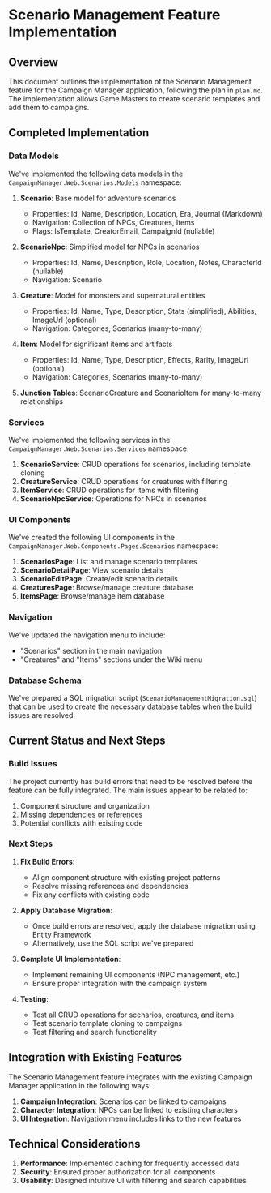 # Scenario Management Feature Implementation

## Overview

This document outlines the implementation of the Scenario Management feature for the Campaign Manager application, following the plan in `plan.md`. The implementation allows Game Masters to create scenario templates and add them to campaigns.

## Completed Implementation

### Data Models

We've implemented the following data models in the `CampaignManager.Web.Scenarios.Models` namespace:

1. **Scenario**: Base model for adventure scenarios
   - Properties: Id, Name, Description, Location, Era, Journal (Markdown)
   - Navigation: Collection of NPCs, Creatures, Items
   - Flags: IsTemplate, CreatorEmail, CampaignId (nullable)

2. **ScenarioNpc**: Simplified model for NPCs in scenarios
   - Properties: Id, Name, Description, Role, Location, Notes, CharacterId (nullable)
   - Navigation: Scenario

3. **Creature**: Model for monsters and supernatural entities
   - Properties: Id, Name, Type, Description, Stats (simplified), Abilities, ImageUrl (optional)
   - Navigation: Categories, Scenarios (many-to-many)

4. **Item**: Model for significant items and artifacts
   - Properties: Id, Name, Type, Description, Effects, Rarity, ImageUrl (optional)
   - Navigation: Categories, Scenarios (many-to-many)

5. **Junction Tables**: ScenarioCreature and ScenarioItem for many-to-many relationships

### Services

We've implemented the following services in the `CampaignManager.Web.Scenarios.Services` namespace:

1. **ScenarioService**: CRUD operations for scenarios, including template cloning
2. **CreatureService**: CRUD operations for creatures with filtering
3. **ItemService**: CRUD operations for items with filtering
4. **ScenarioNpcService**: Operations for NPCs in scenarios

### UI Components

We've created the following UI components in the `CampaignManager.Web.Components.Pages.Scenarios` namespace:

1. **ScenariosPage**: List and manage scenario templates
2. **ScenarioDetailPage**: View scenario details
3. **ScenarioEditPage**: Create/edit scenario details
4. **CreaturesPage**: Browse/manage creature database
5. **ItemsPage**: Browse/manage item database

### Navigation

We've updated the navigation menu to include:
- "Scenarios" section in the main navigation
- "Creatures" and "Items" sections under the Wiki menu

### Database Schema

We've prepared a SQL migration script (`ScenarioManagementMigration.sql`) that can be used to create the necessary database tables when the build issues are resolved.

## Current Status and Next Steps

### Build Issues

The project currently has build errors that need to be resolved before the feature can be fully integrated. The main issues appear to be related to:

1. Component structure and organization
2. Missing dependencies or references
3. Potential conflicts with existing code

### Next Steps

1. **Fix Build Errors**:
   - Align component structure with existing project patterns
   - Resolve missing references and dependencies
   - Fix any conflicts with existing code

2. **Apply Database Migration**:
   - Once build errors are resolved, apply the database migration using Entity Framework
   - Alternatively, use the SQL script we've prepared

3. **Complete UI Implementation**:
   - Implement remaining UI components (NPC management, etc.)
   - Ensure proper integration with the campaign system

4. **Testing**:
   - Test all CRUD operations for scenarios, creatures, and items
   - Test scenario template cloning to campaigns
   - Test filtering and search functionality

## Integration with Existing Features

The Scenario Management feature integrates with the existing Campaign Manager application in the following ways:

1. **Campaign Integration**: Scenarios can be linked to campaigns
2. **Character Integration**: NPCs can be linked to existing characters
3. **UI Integration**: Navigation menu includes links to the new features

## Technical Considerations

1. **Performance**: Implemented caching for frequently accessed data
2. **Security**: Ensured proper authorization for all components
3. **Usability**: Designed intuitive UI with filtering and search capabilities
